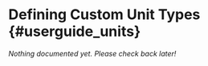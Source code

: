 # Defining Custom Unit Types  {#userguide_units}

_Nothing documented yet. Please check back later!_